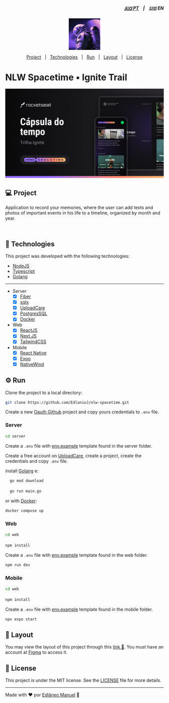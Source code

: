 <div style="text-align: right">

##### [:angola: PT](../README.md) &nbsp;&nbsp;&nbsp;|&nbsp;&nbsp;&nbsp; :us: EN

</div>

<img alt="NLW Spacetime" src="/docs/images/logo.png" style="display: block; margin: 0 auto" width="100px"  />

</p>

<center>

 [Project](#-project)&nbsp;&nbsp;&nbsp;|&nbsp;&nbsp;&nbsp;[Technologies](#rocket-technologies)&nbsp;&nbsp;&nbsp;|&nbsp;&nbsp;&nbsp;[Run](#gear-run)&nbsp;&nbsp;&nbsp;|&nbsp;&nbsp;&nbsp;[Layout](#nail_care-layout)&nbsp;&nbsp;&nbsp;|&nbsp;&nbsp;&nbsp;[License](#-license)
</center>

# NLW Spacetime • Ignite Trail

![Cover](/docs/images/cover.png)

## 💻 Project

Application to record your memories, where the user can add texts and photos of important events in his life to a timeline, organized by month and year.

</br>

## :rocket: Technologies

This project was developed with the following technologies:

- [NodeJS](https://nodejs.org/en/)
- [Typescript](https://www.typescriptlang.org/)
- [Golang](https://go.dev/)

---

- Server
  - [x] [Fiber](https://docs.gofiber.io/)
  - [x] [sqlx](https://github.com/jmoiron/sqlx)
  - [x] [UploadCare](https://uploadcare.com/)
  - [x] [PostgresSQL](https://www.postgresql.org/)
  - [x] [Docker](https://www.docker.com/)
- Web
  - [x] [ReactJS](https://reactjs.org/)
  - [x] [Next.JS](https://nextjs.org/)
  - [x] [TailwindCSS](https://tailwindcss.com/)

- Mobile
  - [x] [React Native](https://reactnative.dev/)
  - [x] [Expo](https://expo.dev/)
  - [x] [NativeWind](https://www.nativewind.dev/)

## :gear: Run

Clone the project to a local directory:</p>

```bash
git clone https://github.com/EdlanioJ/nlw-spacetime.git
```

Create a new [Oauth Github](https://github.com/settings/apps) project and copy yours credentials to `.env` file.

### Server

```bash
cd server
```

Create a `.env` file with [env.example](../server/.env.example) template found in the server folder.

Create a free account on [UploadCare](https://uploadcare.com/), create a project, create the credentials and copy `.env` file.

install [Golang](https://go.dev/) e:

```bash
  go mod download

  go run main.go
```

or with [Docker](https://www.docker.com/):

```bash
docker compose up
```

### Web

```bash
cd web

npm install
```

Create a `.env` file with [env.example](../web/.env.example) template found in the web folder.

```bash
npm run dev
```

### Mobile

```bash
cd web

npm install
```

Create a `.env` file with [env.example](../mobile/.env.example) template found in the mobile folder.

```bash
npx expo start
```

## :nail_care: Layout

You may view the layout of this project through this [link :link:](https://www.figma.com/file/dCOA0zAWoSge4yRiyzVXn4/C%C3%A1psula-do-tempo-%E2%80%A2-Trilha-Ignite-(Community)?type=design&node-id=206-157&t=PKFsdAi7pDIdgYSK-0). You must have an account at [Figma](https://figma.com) to access it.

## 📝 License

This project is under the MIT license. See the [LICENSE](LICENSE) file for more details.

---

Made with :heart: por [Edlâneo Manuel](https://github.com/EdlanioJ) :wave:
